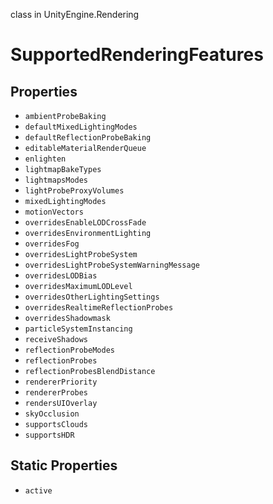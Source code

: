 class in UnityEngine.Rendering
# SupportedRenderingFeatures

## Properties
- `ambientProbeBaking`
- `defaultMixedLightingModes`
- `defaultReflectionProbeBaking`
- `editableMaterialRenderQueue`
- `enlighten`
- `lightmapBakeTypes`
- `lightmapsModes`
- `lightProbeProxyVolumes`
- `mixedLightingModes`
- `motionVectors`
- `overridesEnableLODCrossFade`
- `overridesEnvironmentLighting`
- `overridesFog`
- `overridesLightProbeSystem`
- `overridesLightProbeSystemWarningMessage`
- `overridesLODBias`
- `overridesMaximumLODLevel`
- `overridesOtherLightingSettings`
- `overridesRealtimeReflectionProbes`
- `overridesShadowmask`
- `particleSystemInstancing`
- `receiveShadows`
- `reflectionProbeModes`
- `reflectionProbes`
- `reflectionProbesBlendDistance`
- `rendererPriority`
- `rendererProbes`
- `rendersUIOverlay`
- `skyOcclusion`
- `supportsClouds`
- `supportsHDR`
## Static Properties
- `active`
